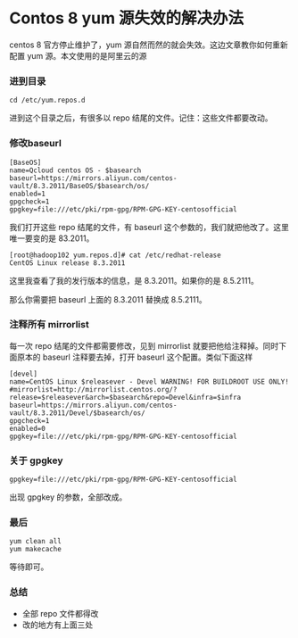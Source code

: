# Contos 8 yum 源失效的解决办法

centos 8 官方停止维护了，yum 源自然而然的就会失效。这边文章教你如何重新配置 yum 源。本文使用的是阿里云的源

### 进到目录

```shell
cd /etc/yum.repos.d
```

进到这个目录之后，有很多以 repo 结尾的文件。记住：这些文件都要改动。

### 修改baseurl

```shell
[BaseOS]
name=Qcloud centos OS - $basearch
baseurl=https://mirrors.aliyun.com/centos-vault/8.3.2011/BaseOS/$basearch/os/
enabled=1
gpgcheck=1
gpgkey=file:///etc/pki/rpm-gpg/RPM-GPG-KEY-centosofficial
```

我们打开这些 repo 结尾的文件，有 baseurl 这个参数的，我们就把他改了。这里唯一要变的是 83.2011。

```shell
[root@hadoop102 yum.repos.d]# cat /etc/redhat-release
CentOS Linux release 8.3.2011
```

这里我查看了我的发行版本的信息，是 8.3.2011。如果你的是 8.5.2111。

那么你需要把 baseurl 上面的 8.3.2011 替换成 8.5.2111。

### 注释所有 mirrorlist

每一次 repo 结尾的文件都需要修改，见到 mirrorlist 就要把他给注释掉。同时下面原本的 baseurl 注释要去掉，打开 baseurl 这个配置。类似下面这样

```shell
[devel]
name=CentOS Linux $releasever - Devel WARNING! FOR BUILDROOT USE ONLY!
#mirrorlist=http://mirrorlist.centos.org/?release=$releasever&arch=$basearch&repo=Devel&infra=$infra
baseurl=https://mirrors.aliyun.com/centos-vault/8.3.2011/Devel/$basearch/os/
gpgcheck=1
enabled=0
gpgkey=file:///etc/pki/rpm-gpg/RPM-GPG-KEY-centosofficial
```

### 关于 gpgkey

```shell
gpgkey=file:///etc/pki/rpm-gpg/RPM-GPG-KEY-centosofficial
```

出现 gpgkey 的参数，全部改成。

### 最后

```shell
yum clean all
yum makecache
```

等待即可。

### 总结

- 全部 repo 文件都得改
- 改的地方有上面三处









